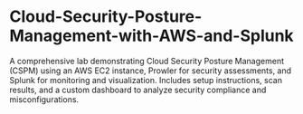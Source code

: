 # Cloud-Security-Posture-Management-with-AWS-and-Splunk
A comprehensive lab demonstrating Cloud Security Posture Management (CSPM) using an AWS EC2 instance, Prowler for security assessments, and Splunk for monitoring and visualization. Includes setup instructions, scan results, and a custom dashboard to analyze security compliance and misconfigurations.
